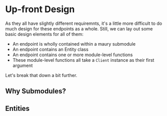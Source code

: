 # Up-front Design #

As they all have slightly different requiremnts, it's a little more difficult to do much design for these endpoints as a whole. Still, we can lay out some basic design elements for all of them:

* An endpoint is wholly contained within a maury submodule
* An endpoint contains an Entity class
* An endpoint contains one or more module-level functions
* These module-level functions all take a `Client` instance as their first argument

Let's break that down a bit further.

## Why Submodules? ##

## Entities ##


